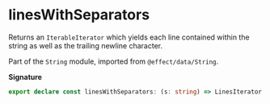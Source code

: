 # linesWithSeparators

Returns an `IterableIterator` which yields each line contained within the
string as well as the trailing newline character.

Part of the `String` module, imported from `@effect/data/String`.

**Signature**

```ts
export declare const linesWithSeparators: (s: string) => LinesIterator
```
